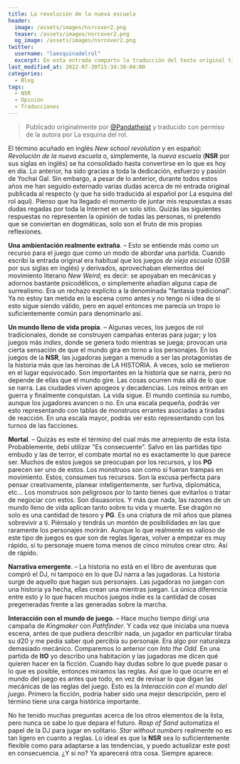 ```yaml
---
title: La revolución de la nueva escuela
header:
  image: /assets/images/nsrcover2.png
  teaser: /assets/images/nsrcover2.png
  og_image: /assets/images/nsrcover2.png
twitter:
  username: "laesquinadelrol"
  excerpt: En esta entrada comparto la traducción del texto original titulado "Revisiting the NSR" escrito por @Pandatheist
last_modified_at: 2022-07-30T15:34:30-04:00
categories:
  - Blog
tags:
  - NSR
  - Opinión
  - Traducciones
---
```


>Publicado originalmente por [@Pandatheist](https://twitter.com/Pandatheist) y traducido con permiso de la autora por La esquina del rol.

El término acuñado en inglés *New school revolution* y en español: *Revolución de la nueva escuela* o, simplemente, la *nueva escuela*  (**NSR** por sus siglas en inglés) se ha consolidado hasta convertirse en lo que es hoy en día. Lo anterior, ha sido gracias a toda la dedicación, esfuerzo y pasión de Yochai Gal. Sin embargo, a pesar de lo anterior, durante todos estos años me han seguido externado varias dudas acerca de mi entrada original publicada al respecto (y que ha sido traducida al español por La esquina del rol aquí). Pienso que ha llegado el momento de juntar mis respuestas a esas dudas regadas por toda la Internet en un solo sitio. Quizás las siguientes respuestas no representen la opinión de todas las personas, ni pretendo que se conviertan en dogmáticas, solo son el fruto de mis propias reflexiones.

**Una ambientación realmente extraña**. – Esto se entiende más como un recurso para el juego que como un modo de abordar una partida. Cuando escribí la entrada original era habitual que los juegos *de vieja escuela* (OSR por sus siglas en inglés) y derivados, aprovechaban elementos del movimiento literario *New Weird*; es decir: se apoyaban en mecánicas y adornos bastante psicodélicos, o simplemente añadían alguna capa de surrealismo. Era un rechazo explícito a la denominada "fantasía tradicional". Ya no estoy tan metida en la escena como antes y no tengo ni idea de si esto sigue siendo válido, pero en aquel entonces me parecía un tropo lo suficientemente común para denominarlo así.

**Un mundo lleno de vida propia**.  – Algunas veces, los juegos de rol tradicionales, donde se construyen campañas enteras para jugar; y los juegos más *indies*, donde se genera todo mientras se juega; provocan una cierta sensación de que el mundo gira en torno a los personajes. En los juegos de la **NSR**, las jugadoras juegan a menudo a ser las protagonistas de la historia más que las heroínas de LA HISTORIA. A veces, solo se metieron en el lugar equivocado. Son importantes en la historia que se narra, pero no depende de ellas que el mundo gire. Las cosas ocurren más allá de lo que se narra.  Las ciudades viven apogeos y decadencias. Los reinos entran en guerra y finalmente conquistan. La vida sigue. El mundo continúa su rumbo, aunque los jugadores avancen o no. En una escala pequeña, podrás ver esto representando con tablas de monstruos errantes asociadas a tiradas de reacción.  En una escala mayor, podrás ver esto representando con los turnos de las facciones.

**Mortal**. –  Quizás es este el término del cual más me arrepiento de esta lista. Probablemente, debí utilizar "Es consecuente". Salvo en las partidas tipo embudo y las de terror, el combate mortal no es exactamente lo que parece ser. Muchos de estos juegos se preocupan por los recursos, y los **PG** parecen ser uno de estos. Los monstruos son como si fueran trampas en movimiento. Estos, consumen tus recursos. Son la excusa perfecta para pensar creativamente, planear inteligentemente, ser furtiva, diplomática, etc... Los monstruos son peligrosos por lo tanto tienes que evitarlos o tratar de negociar con estos. Son disuasorios. Y más que nada, las razones de un mundo lleno de vida aplican tanto sobre tu vida y muerte. Ese dragón no solo es una cantidad de tesoro y **PG**. Es una criatura de mil años que planea sobrevivir a ti. Piénsalo y tendrás un montón de posibilidades en las que raramente los personajes morirán. Aunque lo que realmente es valioso de este tipo de juegos es que son de reglas ligeras, volver a empezar es muy rápido, si tu personaje muere toma menos de cinco minutos crear otro. Así de rápido.

**Narrativa emergente**. – La historia no está en el libro de aventuras que compró el DJ, ni tampoco en lo que DJ narra a las jugadoras. La historia surge de aquello que hagan sus personajes. Las jugadoras no juegan con una historia ya hecha, ellas crean una mientras juegan. La única diferencia entre esto y lo que hacen muchos juegos indie es la cantidad de cosas pregeneradas frente a las generadas sobre la marcha.

**Interacción con el mundo de juego**. –  Hace mucho tiempo dirigí una campaña de *Kingmaker* con *Pathfinder*. Y cada vez que iniciaba una nueva escena, antes de que pudiera describir nada, un jugador en particular tiraba su d20 y me pedía saber qué percibía su personaje. Era algo por naturaleza demasiado mecánico. Comparemos lo anterior con *Into the Odd*. En una partida de **ItO** yo describo una habitación y las jugadoras me dicen qué quieren hacer en la ficción. Cuando hay dudas sobre lo que puede pasar o lo que es posible, entonces miramos las reglas. Así que lo que ocurre en el mundo del juego es antes que todo, en vez de revisar lo que digan las mecánicas de las reglas del juego. Esto es la *Interacción con el mundo del juego*. Primero la ficción, podría haber sido una mejor descripción, pero el término tiene una carga histórica importante.

No he tenido muchas preguntas acerca de los otros elementos de la lista, pero nunca se sabe lo que depara el futuro. *Rasp of Sand* automatiza el papel de la DJ para jugar en solitario. *Star without numbers* realmente no es tan ligero en cuanto a reglas. Lo ideal es que la **NSR** sea lo suficientemente flexible como para adaptarse a las tendencias, y puedo actualizar este post en consecuencia. ¿Y si no? Ya aparecerá otra cosa. Siempre aparece.
